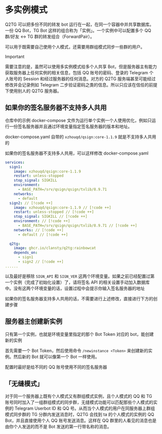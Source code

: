 # 多实例模式

Q2TG 可以把多份不同的转发 bot 运行在一起，在同一个容器中并共享数据库。一份 QQ Bot，TG Bot 这样的组合称为「实例」。一个实例中可以配置多个 QQ 群/好友 <-> TG 群的转发组合（ForwardPair）。

可以用于既需要自己使用个人模式，还需要用群组模式同步一些群的用户。

> [!IMPORTANT]
需要注意的是，虽然可以使用多实例模式给多个人共享 Bot，但是服务器主有能力获取服务器上任何实例的相关信息，包括 QQ 账号的密码、登录的 Telegram 个人账号的 Session 和经过服务器的任何消息。对方的 Q2TG 服务端甚至可能经过修改并会记录例如 Telegram 二步验证密码之类的信息。所以只应该在信任的前提下使用别人的 Q2TG 服务器。

## 如果你的签名服务器不支持多人共用

仓库中的示例 docker-compose 文件为运行单个实例一个人使用优化，例如只运行一份签名服务器并且通过环境变量指定签名服务器的版本和地址。

docker-compose.yaml 自带的 `xzhouqd/qsign:core-1.1.9` 就是不支持多人共用的

如果你的签名服务器不支持多人共用，可以这样修改 docker-compose.yaml

```yaml
services:
  sign1:
    image: xzhouqd/qsign:core-1.1.9
    restart: unless-stopped
    stop_signal: SIGKILL
    environment:
      - BASE_PATH=/srv/qsign/qsign/txlib/8.9.71
    networks: 
      - default
  sign2: // [!code ++]
    image: xzhouqd/qsign:core-1.1.9 // [!code ++]
    restart: unless-stopped // [!code ++]
    stop_signal: SIGKILL // [!code ++]
    environment: // [!code ++]
      - BASE_PATH=/srv/qsign/qsign/txlib/8.9.71 // [!code ++]
    networks: // [!code ++]
      - default // [!code ++]
      
  q2tg:
    image: ghcr.io/clansty/q2tg:rainbowcat
    depends_on:
      - sign1
      - sign2 // [!code ++]
......
```

以及最好是移除 `SIGN_API` 和 `SIGN_VER` 这两个环境变量。如果之前已经配置过第一个实例（完成了初始化设置）了，请将签名 API 的相关设置手动加入数据库中。没有这两个环境变量的话，设置过程中会提示你输入签名服务器的地址

如果你的签名服务器支持多人共用的话，不需要进行上述修改，直接进行下方的创建步骤

## 服务器主创建新实例

只有第一个实例，也就是环境变量里指定的那个 Bot Token 对应的 bot，能创建新的实例

首先需要一个 Bot Token，然后使用命令 `/newinstance <Token>` 来创建新的实例。然后新的 Bot 就可以像第一个 Bot 一样使用。

配置时最好是给不同的 QQ 账号使用不同的签名服务器

## 「无缝模式」

对于同一个服务器上既有个人模式又有群组模式实例，且个人模式的 QQ 和 TG 账号同时加入了一组群组模式的同步群，无缝模式功能可以匹配那些个人模式的实例的 Telegram Userbot ID 和 QQ 号。从而当个人模式的用户在同服务器上群组模式同步群的 TG 分群内发送消息时，Q2TG 会找到 ta 的个人模式的实例的 QQ Bot，并且直接使用个人 QQ 账号发送消息。这样在 QQ 群里的人看见的消息也是由你个人发送的而不是 Bot 发送的第一行带名称的消息。